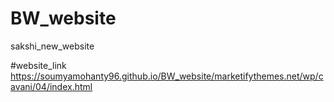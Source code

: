 # BW_website
sakshi_new_website

#website_link
https://soumyamohanty96.github.io/BW_website/marketifythemes.net/wp/cavani/04/index.html
